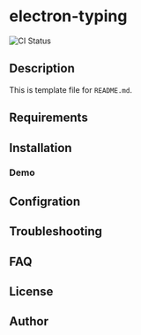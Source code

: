 # electron-typing

![CI Status]()

## Description
This is template file for `README.md`.

## Requirements

## Installation
### Demo

## Configration

## Troubleshooting

## FAQ

## License

## Author
